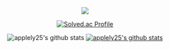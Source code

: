 <div align="center">

<img src="https://capsule-render.vercel.app/api?type=waving&color=auto&height=200&section=header&text=KimGyuHa&Size=50&fontAlign=77&fontAlignY=30&animation=twinkling&desc=student%20Developer&descAlign=85&descAlignY=55&fontColor=FFFFFF"/>


[![Solved.ac Profile](http://mazassumnida.wtf/api/v2/generate_badge?boj=applely)](https://solved.ac/applely/)

![applely25's github stats](https://github-readme-stats.vercel.app/api?username=applely25&show_icons=true)
[![applely25's github stats](https://github-readme-stats.vercel.app/api/top-langs/?username=applely25&show_icons=true&hide_border=true&title_color=004386&icon_color=004386&layout=compact)](https://github.com/applely25)
